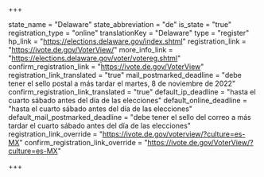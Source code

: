 +++

state_name = "Delaware"
state_abbreviation = "de"
is_state = "true"
registration_type = "online"
translationKey = "Delaware"
type = "register"
hp_link = "https://elections.delaware.gov/index.shtml"
registration_link = "https://ivote.de.gov/VoterView/"
more_info_link = "https://elections.delaware.gov/voter/votereg.shtml"
confirm_registration_link = "https://ivote.de.gov/VoterView"
registration_link_translated = "true"
mail_postmarked_deadline = "debe tener el sello postal a más tardar el martes, 8 de noviembre de 2022"
confirm_registration_link_translated = "true"
default_ip_deadline = "hasta el cuarto sábado antes del día de las elecciones"
default_online_deadline = "hasta el cuarto sábado antes del día de las elecciones"
default_mail_postmarked_deadline = "debe tener el sello del correo a más tardar el cuarto sábado antes del día de las elecciones"
registration_link_override = "https://ivote.de.gov/voterview/?culture=es-MX"
confirm_registration_link_override = "https://ivote.de.gov/VoterView/?culture=es-MX"

+++